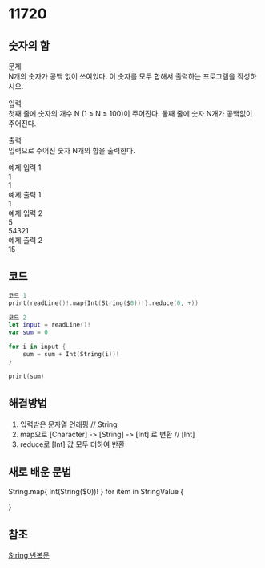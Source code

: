 # 11720
## 숫자의 합

문제        
N개의 숫자가 공백 없이 쓰여있다. 이 숫자를 모두 합해서 출력하는 프로그램을 작성하시오.        
          
입력         
첫째 줄에 숫자의 개수 N (1 ≤ N ≤ 100)이 주어진다. 둘째 줄에 숫자 N개가 공백없이 주어진다.        
        
출력               
입력으로 주어진 숫자 N개의 합을 출력한다.         
       
예제 입력 1         
1         
1         
예제 출력 1         
1        
예제 입력 2        
5         
54321       
예제 출력 2                 
15                    
                            
## 코드
```swift
코드 1
print(readLine()!.map{Int(String($0))!}.reduce(0, +))

코드 2
let input = readLine()!
var sum = 0

for i in input {
    sum = sum + Int(String(i))!
}

print(sum)
```

## 해결방법
1. 입력받은 문자열 언래핑     // String      
2. map으로 [Character] -> [String] -> [Int] 로 변환     // [Int]       
3. reduce로 [Int] 값 모두 더하여 반환             
        
## 새로 배운 문법
String.map{ Int(String($0))! }
for item in StringValue {
    
}

## 참조
[String 반복문](https://sapjilkingios.tistory.com/12)
